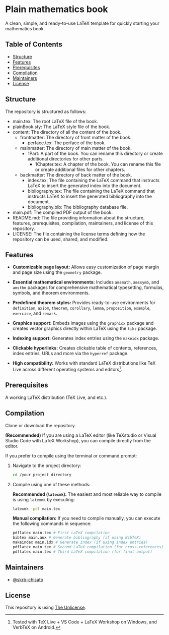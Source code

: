 # Plain mathematics book

A clean, simple, and ready-to-use LaTeX template for quickly starting your mathematics book.

## Table of Contents

- [Structure](#structure)
- [Features](#features)
- [Prerequisites](#prerequisites)
- [Compilation](#compilation)
- [Maintainers](#maintainers)
- [License](#license)

## Structure

The repository is structured as follows:

- main.tex: The root LaTeX file of the book.
- plainBook.sty: The LaTeX style file of the book.
- content: The directory of all the content of the book.
    - frontmatter: The directory of front matter of the book.
        - perface.tex: The perface of the book.
    - mainmatter: The directory of main matter of the book.
        - 1Part: A part of the book. You can rename this directory or create additional directories for other parts.
            - 1Chapter.tex: A chapter of the book. You can rename this file or create additional files for other chapters.
    - backmatter: The directory of back matter of the book.
        - index.tex: The file containing the LaTeX command that instructs LaTeX to insert the generated index into the document.
        - bibliography.tex: The file containing the LaTeX command that instructs LaTeX to insert the generated bibliography into the document.
        - bibliography.bib: The bibliography database file.
- main.pdf: The compiled PDF output of the book.
- README.md: The file providing information about the structure, features, prerequisites, compilation, maintainers, and license of this repository.
- LICENSE: The file containing the license terms defining how the repository can be used, shared, and modified.

## Features

- **Customizable page layout:** Allows easy customization of page margin and page size using the `geometry` package.

- **Essential mathematical environments:** Includes `amsmath`, `amssymb`, and `amsthm` packages for comprehensive mathematical typesetting, formulas, symbols, and theorem environments.

- **Predefined theorem styles:** Provides ready-to-use environments for `definition`, `axiom`, `theorem`, `corollary`, `lemma`, `proposition`, `example`, `exercise`, and `remark`.

- **Graphics support:** Embeds images using the `graphicx` package and creates vector graphics directly within LaTeX using the `tikz` package.

- **Indexing support:** Generates index entries using the `makeidx` package.

- **Clickable hyperlinks:** Creates clickable table of contents, references, index entries, URLs and more via the `hyperref` package.

- **High compatibility:** Works with standard LaTeX distributions like TeX Live across different operating systems and editors[^highCompatibility].

[^highCompatibility]: Tested with TeX Live + VS Code + LaTeX Workshop on Windows, and VerbTeX on Android.

## Prerequisites

A working LaTeX distribution (TeX Live, and etc.).

## Compilation

Clone or download the repository.

**(Recommended)** If you are using a LaTeX editor (like TeXstudio or Visual Studio Code with LaTeX Workshop), you can compile directly from the editor.

If you prefer to compile using the terminal or command prompt:

1. Navigate to the project directory:

    ```bash
    cd /your project directory
    ```

2.  Compile using one of these methods:

    **Recommended (`latexmk`):** The easiest and most reliable way to compile is using `latexmk` by executing:

    ```bash
    latexmk -pdf main.tex
    ```

    **Manual compilation:** If you need to compile manually, you can execute the following commands in sequence:

    ```bash
    pdflatex main.tex # First LaTeX compilation
    bibtex main.aux # Generate bibliography (if using BibTeX)
    makeindex main.idx # Generate index (if using index entries)
    pdflatex main.tex # Second LaTeX compilation (for cross-references)
    pdflatex main.tex # Third LaTeX compilation (for final output)
    ```

## Maintainers

- [@skrb-chisato](https://github.com/skrb-chisato)

## License

This repository is using [The Unlicense](https://github.com/skrb-chisato/plain_mathematics_book/blob/main/LICENSE).
